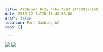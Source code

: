 ```yaml
---
title: A826cad5 9c2a 4cbe A597 83452826a1b5
date: 2019-12-14T20:11:40-08:00
draft: false
location: Port Gamble, WA
tags: []

---
```



![](https://d17enza3bfujl8.cloudfront.net/L1010365.jpg)
![](https://d17enza3bfujl8.cloudfront.net/L1010370.jpg)

